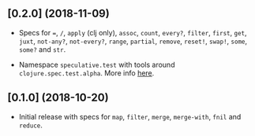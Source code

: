 ## [0.2.0] (2018-11-09)

* Specs for `=`, `/`, `apply` (clj only), `assoc`, `count`, `every?`, `filter`,
  `first`, `get`, `juxt`, `not-any?`, `not-every?`, `range`, `partial`,
  `remove`, `reset!`, `swap!`, `some`, `some?` and `str`.
  
* Namespace `speculative.test` with tools around `clojure.spec.test.alpha`. More
  info [here](doc/test.md).

## [0.1.0] (2018-10-20)

* Initial release with specs for `map`, `filter`, `merge`, `merge-with`, `fnil`
  and `reduce`.
